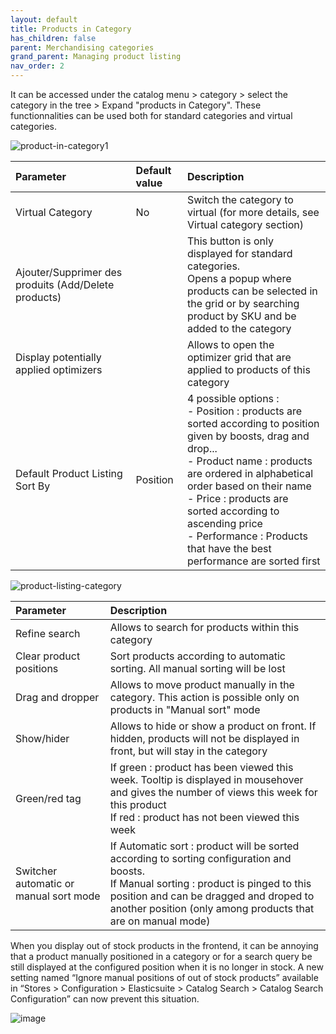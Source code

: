 ```yaml
---
layout: default
title: Products in Category
has_children: false
parent: Merchandising categories
grand_parent: Managing product listing
nav_order: 2
---
```

It can be accessed under the catalog menu > category > select the category in the tree > Expand "products in Category".
These functionnalities can be used both for standard categories and virtual categories.

![product-in-category1](https://user-images.githubusercontent.com/98949123/154659268-28bab1a1-d313-44cd-96d4-1239b1eac7f7.PNG)

| Parameter    | Default value | Description |
|:-------------|:------------------|:------|
|Virtual Category|No|Switch the category to virtual (for more details, see Virtual category section)|
|Ajouter/Supprimer des produits (Add/Delete products)||This button is only displayed for standard categories. <br/> Opens a popup where products can be selected in the grid or by searching product by SKU and be added to the category|
|Display potentially applied optimizers||Allows to open the optimizer grid that are applied to products of this category|
|Default Product Listing Sort By|Position|4 possible options : <br/> - Position : products are sorted according to position given by boosts, drag and drop... <br/> - Product name : products are ordered in alphabetical order based on their name <br/> - Price : products are sorted according to ascending price <br/> - Performance : Products that have the best performance are sorted first|

![product-listing-category](https://user-images.githubusercontent.com/98949123/154704869-3330dd89-574a-4ef4-af17-d68061a571bc.PNG)

| Parameter    | Description |
|:-------------|:------|
|Refine search|Allows to search for products within this category|
|Clear product positions|Sort products according to automatic sorting. All manual sorting will be lost|
|Drag and dropper|Allows to move product manually in the category. This action is possible only on products in "Manual sort" mode|
|Show/hider|Allows to hide or show a product on front. If hidden, products will not be displayed in front, but will stay in the category|
|Green/red tag|If green : product has been viewed this week. Tooltip is displayed in mousehover and gives the number of views this week for this product <br/> If red : product has not been viewed this week|
|Switcher automatic or manual sort mode|If Automatic sort : product will be sorted according to sorting configuration and boosts. <br/> If Manual sorting : product is pinged to this position and can be dragged and droped to another position (only among products that are on manual mode)|

When you display out of stock products in the frontend, it can be annoying that a product manually positioned in a category or for a search query be still displayed at the configured position when it is no longer in stock.
A new setting named “Ignore manual positions of out of stock products” available in “Stores > Configuration > Elasticsuite > Catalog Search > Catalog Search Configuration” can now prevent this situation.

![image](https://github.com/Elastic-Suite/documentation/assets/98949123/7aeca0ce-4f81-4335-8640-6609b07d32c5)



